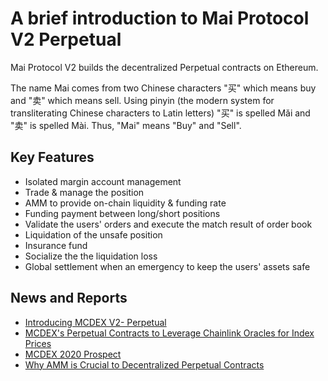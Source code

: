 # A brief introduction to Mai Protocol V2 Perpetual

Mai Protocol V2 builds the decentralized Perpetual contracts on Ethereum.

The name Mai comes from two Chinese characters "买" which means buy and "卖" which means sell. Using pinyin (the modern system for transliterating Chinese characters to Latin letters) "买" is spelled Mǎi and "卖" is spelled Mài. Thus, "Mai" means "Buy" and "Sell".

## Key Features

- Isolated margin account management
- Trade & manage the position
- AMM to provide on-chain liquidity & funding rate
- Funding payment between long/short positions
- Validate the users' orders and execute the match result of order book
- Liquidation of the unsafe position
- Insurance fund
- Socialize the the liquidation loss
- Global settlement when an emergency to keep the users' assets safe

## News and Reports

* [Introducing MCDEX V2- Perpetual](https://medium.com/@montecarlodex/introduce-mcdex-v2-perpetual-c97b18ff4e23)
* [MCDEX's Perpetual Contracts to Leverage Chainlink Oracles for Index Prices](https://medium.com/@montecarlodex/mcdexs-perpetual-contracts-to-leverage-chainlink-oracles-for-index-prices-7af84eb319d9)
* [MCDEX 2020 Prospect](https://medium.com/@montecarlodex/mcdex-2020-prospect-b47a74cd94d3)
* [Why AMM is Crucial to Decentralized Perpetual Contracts](https://medium.com/@montecarlodex/why-amm-is-crucial-to-decentralized-perpetual-contracts-70e3159d270d)
